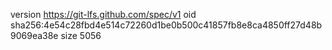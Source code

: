 version https://git-lfs.github.com/spec/v1
oid sha256:4e54c28fbd4e514c72260d1be0b500c41857fb8e8ca4850ff27d48b9069ea38e
size 5056
